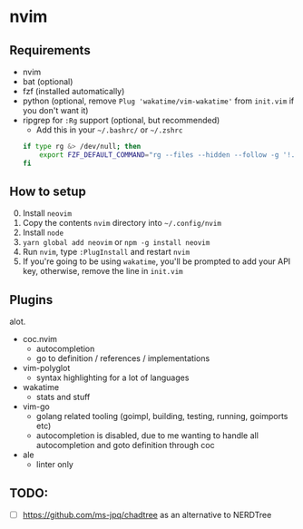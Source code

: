 # nvim 

## Requirements

- nvim
- bat (optional)
- fzf (installed automatically)
- python (optional, remove `Plug 'wakatime/vim-wakatime'` from `init.vim` if you don't want it)
- ripgrep for `:Rg` support (optional, but recommended)
    - Add this in your `~/.bashrc/` or `~/.zshrc` 
    ```sh
    if type rg &> /dev/null; then
        export FZF_DEFAULT_COMMAND="rg --files --hidden --follow -g '!.git/'"
    fi
    ```

## How to setup

0. Install `neovim`
1. Copy the contents `nvim` directory into `~/.config/nvim`
2. Install `node`
3. `yarn global add neovim` or `npm -g install neovim`
4. Run `nvim`, type `:PlugInstall` and restart `nvim`
5. If you're going to be using `wakatime`, you'll be prompted to add your API key, otherwise, remove the line in `init.vim`

## Plugins

alot.

- coc.nvim
    - autocompletion
    - go to definition / references / implementations
- vim-polyglot
    - syntax highlighting for a lot of languages
- wakatime
    - stats and stuff
- vim-go
    - golang related tooling (goimpl, building, testing, running, goimports etc)
    - autocompletion is disabled, due to me wanting to handle all autocompletion and goto definition through coc
- ale
    - linter only

## TODO:

- [ ] https://github.com/ms-jpq/chadtree as an alternative to NERDTree
